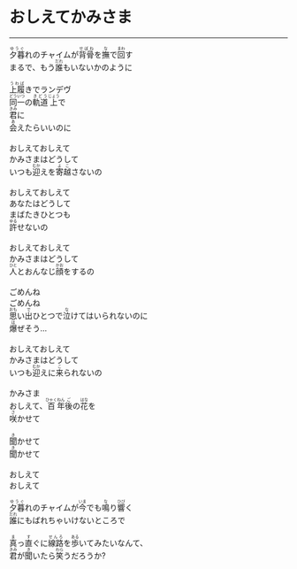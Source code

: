 # おしえてかみさま
---
<lyric>
<ruby>夕暮<rt>ゆうぐ</rt></ruby>れのチャイムが<ruby>背骨<rt>せぼね</rt></ruby>を<ruby>撫<rt>な</rt></ruby>で<ruby>回<rt>まわ</rt></ruby>す<br/>
まるで、もう<ruby>誰<rt>だれ</rt></ruby>もいないかのように<br/>
<br/>
<ruby>上履<rt>うわば</rt></ruby>きでランデヴ<br/>
<ruby>同一<rt>どういつ</rt></ruby>の<ruby>軌道<rt>きどう</rt></ruby><ruby>上<rt>じょう</rt></ruby>で<br/>
<ruby>君<rt>きみ</rt></ruby>に<br/>
<ruby>会<rt>あ</rt></ruby>えたらいいのに<br/>
<br/>
おしえておしえて<br/>
かみさまはどうして<br/>
いつも<ruby>迎<rt>むか</rt></ruby>えを<ruby>寄越<rt>よこ</rt></ruby>さないの<br/>
<br/>
おしえておしえて<br/>
あなたはどうして<br/>
まばたきひとつも<br/>
<ruby>許<rt>ゆる</rt></ruby>せないの<br/>
<br/>
おしえておしえて<br/>
かみさまはどうして<br/>
<ruby>人<rt>ひと</rt></ruby>とおんなじ<ruby>顔<rt>かお</rt></ruby>をするの<br/>
<br/>
ごめんね<br/>
ごめんね<br/>
<ruby>思<rt>おも</rt></ruby>い<ruby>出<rt>で</rt></ruby>ひとつで<ruby>泣<rt>な</rt></ruby>けてはいられないのに<br/>
<ruby>爆<rt>は</rt></ruby>ぜそう…<br/>
<br/>
おしえておしえて<br/>
かみさまはどうして<br/>
いつも<ruby>迎<rt>むか</rt></ruby>えに<ruby>来<rt>こ</rt></ruby>られないの<br/>
<br/>
かみさま<br/>
おしえて、<ruby>百<rt>ひゃく</rt></ruby><ruby>年<rt>ねん</rt></ruby><ruby>後<rt>ご</rt></ruby>の<ruby>花<rt>はな</rt></ruby>を<br/>
<ruby>咲<rt>さ</rt></ruby>かせて<br/>
<br/>
<ruby>聞<rt>き</rt></ruby>かせて<br/>
<ruby>聞<rt>き</rt></ruby>かせて<br/>
<br/>
おしえて<br/>
おしえて<br/>
<br/>
<ruby>夕暮<rt>ゆうぐ</rt></ruby>れのチャイムが<ruby>今<rt>いま</rt></ruby>でも<ruby>鳴<rt>な</rt></ruby>り<ruby>響<rt>ひび</rt></ruby>く<br/>
<ruby>誰<rt>だれ</rt></ruby>にもばれちゃいけないところで<br/>
<br/>
<ruby>真<rt>ま</rt></ruby>っ<ruby>直<rt>す</rt></ruby>ぐに<ruby>線路<rt>せんろ</rt></ruby>を<ruby>歩<rt>ある</rt></ruby>いてみたいなんて、<br/>
<ruby>君<rt>きみ</rt></ruby>が<ruby>聞<rt>き</rt></ruby>いたら<ruby>笑<rt>わら</rt></ruby>うだろうか?<br/>
</lyric>
